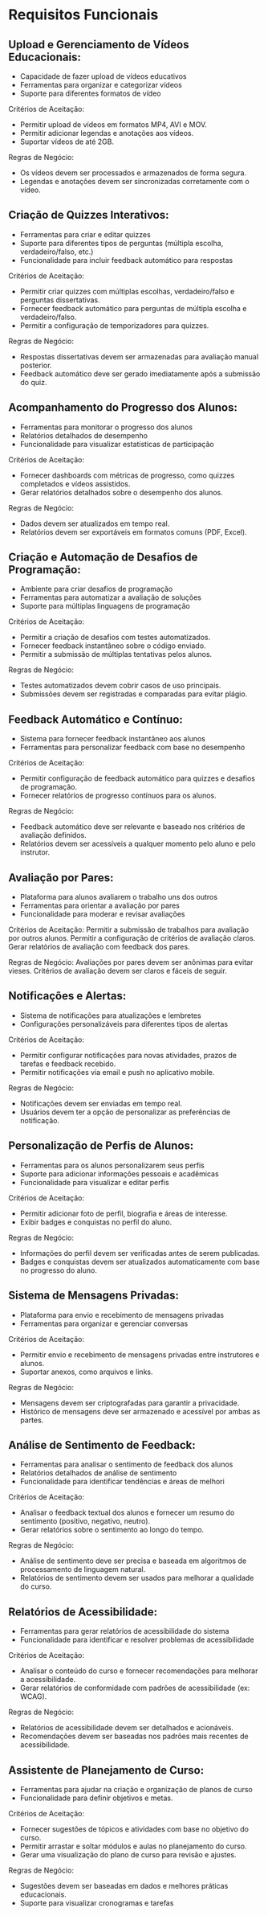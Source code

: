 # Requisitos Funcionais

## Upload e Gerenciamento de Vídeos Educacionais:
- Capacidade de fazer upload de vídeos educativos
- Ferramentas para organizar e categorizar vídeos
- Suporte para diferentes formatos de vídeo

Critérios de Aceitação:
- Permitir upload de vídeos em formatos MP4, AVI e MOV.
- Permitir adicionar legendas e anotações aos vídeos.
- Suportar vídeos de até 2GB.

Regras de Negócio:
- Os vídeos devem ser processados e armazenados de forma segura.
- Legendas e anotações devem ser sincronizadas corretamente com o vídeo.

## Criação de Quizzes Interativos:
- Ferramentas para criar e editar quizzes
- Suporte para diferentes tipos de perguntas (múltipla escolha, verdadeiro/falso, etc.)
- Funcionalidade para incluir feedback automático para respostas
  
Critérios de Aceitação:
- Permitir criar quizzes com múltiplas escolhas, verdadeiro/falso e perguntas dissertativas.
- Fornecer feedback automático para perguntas de múltipla escolha e verdadeiro/falso.
- Permitir a configuração de temporizadores para quizzes.
  
Regras de Negócio:
- Respostas dissertativas devem ser armazenadas para avaliação manual posterior.
- Feedback automático deve ser gerado imediatamente após a submissão do quiz.

## Acompanhamento do Progresso dos Alunos:
- Ferramentas para monitorar o progresso dos alunos
- Relatórios detalhados de desempenho
- Funcionalidade para visualizar estatísticas de participação
  
Critérios de Aceitação:
- Fornecer dashboards com métricas de progresso, como quizzes completados e vídeos assistidos.
- Gerar relatórios detalhados sobre o desempenho dos alunos.
  
Regras de Negócio:
- Dados devem ser atualizados em tempo real.
- Relatórios devem ser exportáveis em formatos comuns (PDF, Excel).

## Criação e Automação de Desafios de Programação:
- Ambiente para criar desafios de programação
- Ferramentas para automatizar a avaliação de soluções
- Suporte para múltiplas linguagens de programação
  
Critérios de Aceitação:
- Permitir a criação de desafios com testes automatizados.
- Fornecer feedback instantâneo sobre o código enviado.
- Permitir a submissão de múltiplas tentativas pelos alunos.

Regras de Negócio:
- Testes automatizados devem cobrir casos de uso principais.
- Submissões devem ser registradas e comparadas para evitar plágio.

## Feedback Automático e Contínuo:
- Sistema para fornecer feedback instantâneo aos alunos
- Ferramentas para personalizar feedback com base no desempenho
  
Critérios de Aceitação:
-  Permitir configuração de feedback automático para quizzes e desafios de programação.
- Fornecer relatórios de progresso contínuos para os alunos.
  
Regras de Negócio:
-  Feedback automático deve ser relevante e baseado nos critérios de avaliação definidos.
- Relatórios devem ser acessíveis a qualquer momento pelo aluno e pelo instrutor.

## Avaliação por Pares:
- Plataforma para alunos avaliarem o trabalho uns dos outros
- Ferramentas para orientar a avaliação por pares
- Funcionalidade para moderar e revisar avaliações
  
Critérios de Aceitação:
Permitir a submissão de trabalhos para avaliação por outros alunos.
Permitir a configuração de critérios de avaliação claros.
Gerar relatórios de avaliação com feedback dos pares.

Regras de Negócio:
Avaliações por pares devem ser anônimas para evitar vieses.
Critérios de avaliação devem ser claros e fáceis de seguir.

## Notificações e Alertas:
- Sistema de notificações para atualizações e lembretes
- Configurações personalizáveis para diferentes tipos de alertas
  
Critérios de Aceitação:
- Permitir configurar notificações para novas atividades, prazos de tarefas e feedback recebido.
-  Permitir notificações via email e push no aplicativo mobile.
  
Regras de Negócio:
- Notificações devem ser enviadas em tempo real.
- Usuários devem ter a opção de personalizar as preferências de notificação.

## Personalização de Perfis de Alunos:
- Ferramentas para os alunos personalizarem seus perfis
- Suporte para adicionar informações pessoais e acadêmicas
- Funcionalidade para visualizar e editar perfis
  
Critérios de Aceitação:
- Permitir adicionar foto de perfil, biografia e áreas de interesse.
- Exibir badges e conquistas no perfil do aluno.
  
Regras de Negócio:
- Informações do perfil devem ser verificadas antes de serem publicadas.
- Badges e conquistas devem ser atualizados automaticamente com base no progresso do aluno.

## Sistema de Mensagens Privadas:
- Plataforma para envio e recebimento de mensagens privadas
- Ferramentas para organizar e gerenciar conversas
  
Critérios de Aceitação:
- Permitir envio e recebimento de mensagens privadas entre instrutores e alunos.
- Suportar anexos, como arquivos e links.
  
Regras de Negócio:
- Mensagens devem ser criptografadas para garantir a privacidade.
- Histórico de mensagens deve ser armazenado e acessível por ambas as partes.

## Análise de Sentimento de Feedback:
- Ferramentas para analisar o sentimento de feedback dos alunos
- Relatórios detalhados de análise de sentimento
- Funcionalidade para identificar tendências e áreas de melhori
  
Critérios de Aceitação:
- Analisar o feedback textual dos alunos e fornecer um resumo do sentimento (positivo, negativo, neutro).
- Gerar relatórios sobre o sentimento ao longo do tempo.
  
Regras de Negócio:
- Análise de sentimento deve ser precisa e baseada em algoritmos de processamento de linguagem natural.
- Relatórios de sentimento devem ser usados para melhorar a qualidade do curso.
  
## Relatórios de Acessibilidade:
- Ferramentas para gerar relatórios de acessibilidade do sistema
- Funcionalidade para identificar e resolver problemas de acessibilidade
  
Critérios de Aceitação:
- Analisar o conteúdo do curso e fornecer recomendações para melhorar a acessibilidade.
- Gerar relatórios de conformidade com padrões de acessibilidade (ex: WCAG).
  
Regras de Negócio:
- Relatórios de acessibilidade devem ser detalhados e acionáveis.
- Recomendações devem ser baseadas nos padrões mais recentes de acessibilidade.
  
## Assistente de Planejamento de Curso:
- Ferramentas para ajudar na criação e organização de planos de curso
- Funcionalidade para definir objetivos e metas.
  
Critérios de Aceitação:
- Fornecer sugestões de tópicos e atividades com base no objetivo do curso.
- Permitir arrastar e soltar módulos e aulas no planejamento do curso.
- Gerar uma visualização do plano de curso para revisão e ajustes.
  
Regras de Negócio:
- Sugestões devem ser baseadas em dados e melhores práticas educacionais.
- Suporte para visualizar cronogramas e tarefas

